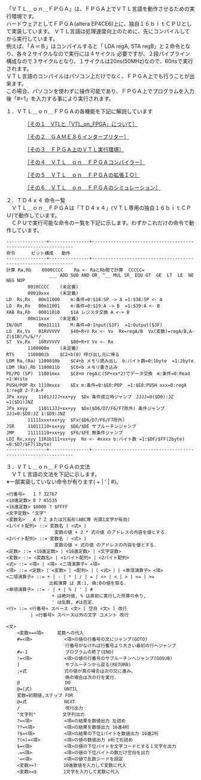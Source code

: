 
「ＶＴＬ＿ｏｎ＿ＦＰＧＡ」は、ＦＰＧＡ上でＶＴＬ言語を動作させるための実行環境です。  
ハードウェアとしてＦＰＧＡ(altera EP4CE6)上に、独自１６ｂｉｔＣＰＵとして実装しています。
ＶＴＬ言語は処理速度向上のために、先にコンパイルしてから実行しています。  
例えば、「Ａ＝Ｂ」はコンパイルすると「 LDA regA, STA regB」と２命令となり、各々２サイクルなので実行には４サイクル
必要ですが、２段パイプライン構成なので３サイクルとなり、１サイクルは20ns(50MHz)なので、60nsで実行されます。  
ＶＴＬ言語のコンパイルはパソコン上だけでなく、ＦＰＧＡ上でも行うことが出来ます。  
この場合、パソコンを使わずに操作可能であり、ＦＰＧＡ上でプログラムを入力後「#=1」を入力する事により実行されます。

１．ＶＴＬ＿ｏｎ＿ＦＰＧＡの各機能を下記に解説しています

　　　　[［その１　VTLと「VTL_on_FPGA」について］](https://qiita.com/hi631/items/30b60e5ae9d50ed6cfa0)

　　　　[［その２　ＧＡＭＥ８６インタープリター］](https://qiita.com/hi631/items/156f5454ffbc22b9c909)

　　　　[［その３　ＦＰＧＡ上のＶＴＬ実行環境］](https://qiita.com/hi631/items/d2c96be05d40fc41c1b7)

　　　　[［その４　ＶＴＬ＿ｏｎ＿ＦＰＧＡコンパイラー］](https://qiita.com/hi631/items/1c292db6fbc2e5b71855)

　　　　[［その５　ＶＴＬ＿ｏｎ＿ＦＰＧＡの拡張ＩＯ］](https://qiita.com/hi631/items/2af8506e070a830349a7)

　　　　[［その６　ＶＴＬ＿ｏｎ＿ＦＰＧＡのシミュレーション］](https://qiita.com/hi631/items/c19fe4a5f513d56b87ab)


２．ＴＤ４ｘ４ 命令一覧  
　ＶＴＬ＿ｏｎ＿ＦＰＧＡは「ＴＤ４ｘ４」(ＶＴＬ専用の独自１６ｂｉｔＣＰＵ)で動作しています。  
　ＣＰＵで実行可能な命令の一覧を下記に示します。わずかこれだけの命令で動作しています。  

	---------------+---------------+---------------------------------------------------------------
	命令		ビット構成	動作
	---------------+---------------+---------------------------------------------------------------
	計算 Ra,Rb	0000CCCC	Ra <- RaとRb間で計算  CCCCC=
					___ ADD SUB AND OR_ ^__ MUL SR_ EQU GT  GE  LT  LE  NE  NEG NOP
			0010CCCC	(未定義)
			00010xxx	(未定義)
	LD  Rs,Rx	00m11000	m:条件=0:$18:SP -> A =1:$38:SP <- A
	LD  Rx,Rx	00m11001	m:条件=0:$19:A -> B  =1:$39:A <- B
	XAB Ra,Rb	00011010	$1A レジスタ交換 A <-> B
			00m11xxx	(未定義)
	IN/OUT		00m11111	M:条件=0:Input($1F)  =1:Output($3F)
	LD  Rx,Vx	01RVVVVV	$40+R+V Rx <- Vx  Rx=regA/B  Vx(変数)=regA/B,A-Z($1B)/%/&/*/_
	ST  Vx,Rx	10RVVVVV	$80+R+V Vx <- Rx
			1100000m	(未定義)
	RTS		1100001b	$C2+b(0) 呼び出し元に帰る
	LDM Ra,(Ra)	1100010b	$C4+b メモリ読み出し　b:バイト数=0:1byte  =1:2byte
	LDM (Ra),Rb	1100011b	$C6+b メモリ書き込み　
	PE/PO (SP)	11001mxx	$C8+m regAと(SP+xx*2)でデータ交換　m:条件=0:Read  =1:Write
	PUSH/POP Rx	1110mxxx	$Ex m:条件=0:$E0:POP  =1:$E8:PUSH xxx=0:regA 1:regB 2-7:A-F
	JPx xxyy	1101JJJJ+xx+yy	$Dx 条件成立時ジャンプ　JJJJ=0($D0):JZ =1($D1)JNZ
	JPx xxyy	11011JJJ+xx+yy	$Dx($D6/D7/F6/F7除外) 条件ジャンプ JJJ=0:$D8:JZ 1:$D9:JNZ
			11111xxx+xx+yy	$Fx($D6/D7/F6/F7除外)
	JSR		11011110+xx+yy	$D6/$DE サブルーチンジャンプ
	JMP		11111110+xx+yy	$F6/$FE 無条件ジャンプ
	LDI Rx,xxyy	11R1b111+xx+yy	Rx <- #xxxx b:バイト数 =1:$DF/$FF(2byte) =0:$D7/$F7(1byte)
	---------------+---------------+---------------------------------------------------------------


３．ＶＴＬ＿ｏｎ＿ＦＰＧＡの文法  
　ＶＴＬ言語の文法を下記に示します。  
  ※一部実装していない命令が有ります( + | ' | #)。

    <行番号>   1 ? 32767
    <10進定数> 0 ? 65535
    <16進定数> $0000 ? $FFFF
    <文字定数> "文字"
    <変数名>   A ? Z または冗長形(ABC等 先頭1文字が有効)
    <1バイト配列> ::= 変数名 ( <式> )
                      変数の値 + 2 * 式の値 のアドレスの内容を値とする．
    <2バイト配列> ::= 変数名 : <式> )
                      変数の値 + 式の値 のアドレスの内容を値とする．
    <定数> ::= <10進定数> | <16進定数> | <文字定数>
    <変数> ::= <変数名> | <1バイト配列> | <2バイト配列>
    <式> ::= <項> | <項> <二項演算子> <項>
    <項> ::= <定数> | <変数> | <配列> |（ <式> ）| <単項演算子> <項>
    <二項演算子> ::= + | - | * | / | = | <> | < | > | <= | >=
                    比較演算 は 真:1, 偽:0の値を取る．
    <単項演算子> ::= - | + | % | ' | #
                     + は絶対値, % は直前に実行した除算の余り,
                     ' は乱数, #は否定．
    <行> ::= <行番号> スペース <文> [ 空白 <文> ] 改行
             | <行番号> スペース以外の文字 コメント 改行

    <文>
        <変数>=<項>     変数への代入
        #=<項>            <項>の値の行番号の文にジャンプ(GOTO)
                          行番号がなければ行番号より大きい最初の行へジャンプ
        #=-1              プログラムの終了(END)
        !=<項>            <項>の値の行番号のサブルーチンへジャンプ(GOSUB)
        ]                 サブルーチンから戻る(RETURN)
        ;=式              式の値が真の場合は次の文に進み，
                          偽の場合は次の行を実行．
        @                 DO
        @=(式)            UNTIL
        変数=初期値,ステップ FOR
        @=式              NEXT
        /                 改行出力
        "文字列"          文字列出力
        ?=<項>            <項>の結果を数値出力 左詰め
        ??=<項>           <項>の結果を数値出力 16進4桁
        ?$=<項>           <項>の結果の下位1バイトを数値出力 16進2桁
        ?(n)=<項>         <項>の値の数値出力 n桁で右詰め
        $=<項>            <項>の値の下位バイトを文字コードとする１文字を出力
        .=<項>            <項>の値の下位バイトの数だけ空白を出力
        '=<項>            <項>の値で乱数シードを設定
        <変数>=?          10進数値を入力して変数に代入
        <変数>=$          1文字を入力して変数に代入
